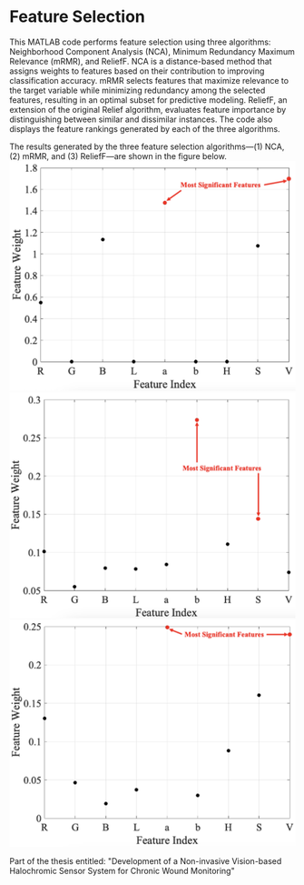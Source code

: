 # Feature Selection

This MATLAB code performs feature selection using three algorithms: Neighborhood Component Analysis (NCA), Minimum Redundancy Maximum Relevance (mRMR), and ReliefF. NCA is a distance-based method that assigns weights to features based on their contribution to improving classification accuracy. mRMR selects features that maximize relevance to the target variable while minimizing redundancy among the selected features, resulting in an optimal subset for predictive modeling. ReliefF, an extension of the original Relief algorithm, evaluates feature importance by distinguishing between similar and dissimilar instances. The code also displays the feature rankings generated by each of the three algorithms.

The results generated by the three feature selection algorithms—(1) NCA, (2) mRMR, and (3) ReliefF—are shown in the figure below.
![Diagram](assets/fig1.png)
![Diagram](assets/fig2.png)
![Diagram](assets/fig3.png)

Part of the thesis entitled: "Development of a Non-invasive Vision-based Halochromic Sensor System for Chronic Wound Monitoring"
